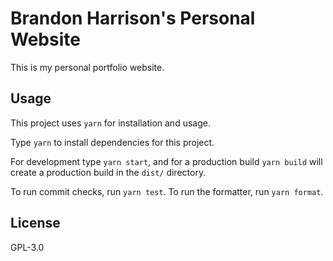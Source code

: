 # Brandon Harrison's Personal Website
This is my personal portfolio website.

## Usage
This project uses `yarn` for installation and usage.

Type `yarn` to install dependencies for this project.

For development type `yarn start`, and for a production build `yarn build` will create a production build in the `dist/` directory.

To run commit checks, run `yarn test`. To run the formatter, run `yarn format`.

## License
GPL-3.0
